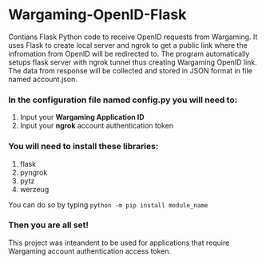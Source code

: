 # Wargaming-OpenID-Flask
Contians Flask Python code to receive OpenID requests from Wargaming. It uses Flask to create local server and ngrok to get a public link where the infromation from OpenID will be redirected to. The program automatically setups flask server with ngrok tunnel thus creating Wargaming OpenID link. The data from response will be collected and stored in JSON format in file named account.json.

### In the configuration file named config.py you will need to:

1. Input your **Wargaming Application ID**
2. Input your **ngrok** account authentication token

### You will need to install these libraries:

1. flask
2. pyngrok
3. pytz
4. werzeug

You can do so by typing `python -m pip install module_name`

### Then you are all set!

This project was inteandent to be used for applications that require Wargaming account authentication access token.
